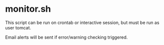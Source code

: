 # monitor.sh

This script can be run on crontab or interactive session, but must be run as user tomcat. 

Email alerts will be sent if error/warning checking triggered. 



